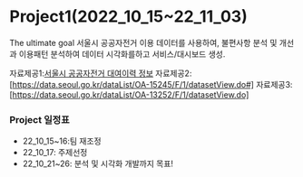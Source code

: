 # Project1(2022_10_15~22_11_03)

The ultimate goal
 서울시 공공자전거 이용 데이터를 사용하여, 불편사항 분석 및 개선과 이용패턴 분석하여 
 데이터 시각화를하고 서비스/대시보드 생성.

자료제공1:[서울시 공공자전거 대여이력 정보](https://data.seoul.go.kr/dataList/OA-15182/F/1/datasetView.do#)
자료제공2:[https://data.seoul.go.kr/dataList/OA-15245/F/1/datasetView.do#]
자료제공3:[https://data.seoul.go.kr/dataList/OA-13252/F/1/datasetView.do]

### Project 일정표
- 22_10_15~16:팀 재조정
- 22_10_17: 주제선정
- 22_10_21~26: 분석 및 시각화 개발까지 목표!
